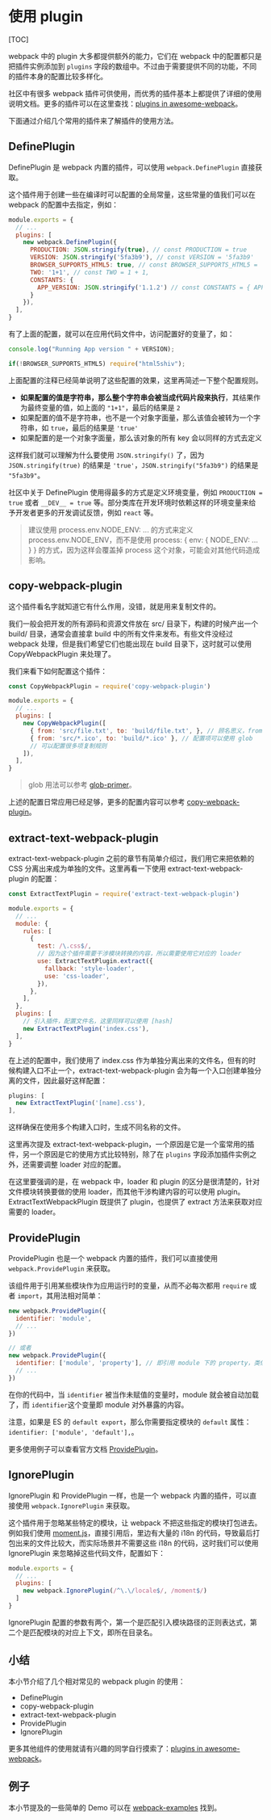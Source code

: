 # 使用 plugin

[TOC]

webpack 中的 plugin 大多都提供额外的能力，它们在 webpack 中的配置都只是把插件实例添加到 `plugins` 字段的数组中。不过由于需要提供不同的功能，不同的插件本身的配置比较多样化。

社区中有很多 webpack 插件可供使用，而优秀的插件基本上都提供了详细的使用说明文档。更多的插件可以在这里查找：[plugins in awesome-webpack](https://link.juejin.im/?target=https%3A%2F%2Fgithub.com%2Fwebpack-contrib%2Fawesome-webpack%23webpack-plugins)。

下面通过介绍几个常用的插件来了解插件的使用方法。

## DefinePlugin

DefinePlugin 是 webpack 内置的插件，可以使用 `webpack.DefinePlugin` 直接获取。

这个插件用于创建一些在编译时可以配置的全局常量，这些常量的值我们可以在 webpack 的配置中去指定，例如：

```js
module.exports = {
  // ...
  plugins: [
    new webpack.DefinePlugin({
      PRODUCTION: JSON.stringify(true), // const PRODUCTION = true
      VERSION: JSON.stringify('5fa3b9'), // const VERSION = '5fa3b9'
      BROWSER_SUPPORTS_HTML5: true, // const BROWSER_SUPPORTS_HTML5 = 'true'
      TWO: '1+1', // const TWO = 1 + 1,
      CONSTANTS: {
        APP_VERSION: JSON.stringify('1.1.2') // const CONSTANTS = { APP_VERSION: '1.1.2' }
      }
    }),
  ],
}
```

有了上面的配置，就可以在应用代码文件中，访问配置好的变量了，如：

```js
console.log("Running App version " + VERSION);

if(!BROWSER_SUPPORTS_HTML5) require("html5shiv");
```

上面配置的注释已经简单说明了这些配置的效果，这里再简述一下整个配置规则。

- **如果配置的值是字符串，那么整个字符串会被当成代码片段来执行**，其结果作为最终变量的值，如上面的 `"1+1"`，最后的结果是 `2`
- 如果配置的值不是字符串，也不是一个对象字面量，那么该值会被转为一个字符串，如 `true`，最后的结果是 `'true'`
- 如果配置的是一个对象字面量，那么该对象的所有 key 会以同样的方式去定义

这样我们就可以理解为什么要使用 `JSON.stringify()` 了，因为 `JSON.stringify(true)` 的结果是 `'true'`，`JSON.stringify("5fa3b9")` 的结果是 `"5fa3b9"`。

社区中关于 DefinePlugin 使用得最多的方式是定义环境变量，例如 `PRODUCTION = true` 或者 `__DEV__ = true` 等。部分类库在开发环境时依赖这样的环境变量来给予开发者更多的开发调试反馈，例如 `react` 等。

> 建议使用 process.env.NODE_ENV: ... 的方式来定义 process.env.NODE_ENV，而不是使用 process: { env: { NODE_ENV: ... } } 的方式，因为这样会覆盖掉 process 这个对象，可能会对其他代码造成影响。

## copy-webpack-plugin

这个插件看名字就知道它有什么作用，没错，就是用来复制文件的。

我们一般会把开发的所有源码和资源文件放在 src/ 目录下，构建的时候产出一个 build/ 目录，通常会直接拿 build 中的所有文件来发布。有些文件没经过 webpack 处理，但是我们希望它们也能出现在 build 目录下，这时就可以使用 CopyWebpackPlugin 来处理了。

我们来看下如何配置这个插件：

```js
const CopyWebpackPlugin = require('copy-webpack-plugin')

module.exports = {
  // ...
  plugins: [
    new CopyWebpackPlugin([
      { from: 'src/file.txt', to: 'build/file.txt', }, // 顾名思义，from 配置来源，to 配置目标路径
      { from: 'src/*.ico', to: 'build/*.ico' }, // 配置项可以使用 glob
      // 可以配置很多项复制规则
    ]),
  ],
}
```

> glob 用法可以参考 [glob-primer](https://link.juejin.im/?target=https%3A%2F%2Fgithub.com%2Fisaacs%2Fnode-glob%23glob-primer)。

上述的配置日常应用已经足够，更多的配置内容可以参考 [copy-webpack-plugin](https://link.juejin.im/?target=https%3A%2F%2Fgithub.com%2Fwebpack-contrib%2Fcopy-webpack-plugin)。

## extract-text-webpack-plugin

extract-text-webpack-plugin 之前的章节有简单介绍过，我们用它来把依赖的 CSS 分离出来成为单独的文件。这里再看一下使用 extract-text-webpack-plugin 的配置：

```js
const ExtractTextPlugin = require('extract-text-webpack-plugin')

module.exports = {
  // ...
  module: {
    rules: [
      {
        test: /\.css$/,
        // 因为这个插件需要干涉模块转换的内容，所以需要使用它对应的 loader
        use: ExtractTextPlugin.extract({ 
          fallback: 'style-loader',
          use: 'css-loader',
        }), 
      },
    ],
  },
  plugins: [
    // 引入插件，配置文件名，这里同样可以使用 [hash]
    new ExtractTextPlugin('index.css'),
  ],
}
```

在上述的配置中，我们使用了 index.css 作为单独分离出来的文件名，但有的时候构建入口不止一个，extract-text-webpack-plugin 会为每一个入口创建单独分离的文件，因此最好这样配置：

```js
plugins: [
  new ExtractTextPlugin('[name].css'),
],
```

这样确保在使用多个构建入口时，生成不同名称的文件。

这里再次提及 extract-text-webpack-plugin，一个原因是它是一个蛮常用的插件，另一个原因是它的使用方式比较特别，除了在 `plugins` 字段添加插件实例之外，还需要调整 loader 对应的配置。

在这里要强调的是，在 webpack 中，loader 和 plugin 的区分是很清楚的，针对文件模块转换要做的使用 loader，而其他干涉构建内容的可以使用 plugin。 ExtractTextWebpackPlugin 既提供了 plugin，也提供了 extract 方法来获取对应需要的 loader。

## ProvidePlugin

ProvidePlugin 也是一个 webpack 内置的插件，我们可以直接使用 `webpack.ProvidePlugin` 来获取。

该组件用于引用某些模块作为应用运行时的变量，从而不必每次都用 `require` 或者 `import`，其用法相对简单：

```js
new webpack.ProvidePlugin({
  identifier: 'module',
  // ...
})

// 或者
new webpack.ProvidePlugin({
  identifier: ['module', 'property'], // 即引用 module 下的 property，类似 import { property } from 'module'
  // ...
})
```

在你的代码中，当 `identifier` 被当作未赋值的变量时，module 就会被自动加载了，而 `identifier`这个变量即 module 对外暴露的内容。

注意，如果是 ES 的 `default export`，那么你需要指定模块的 `default` 属性：`identifier: ['module', 'default'],`。

更多使用例子可以查看官方文档 [ProvidePlugin](https://link.juejin.im/?target=https%3A%2F%2Fdoc.webpack-china.org%2Fplugins%2Fprovide-plugin%2F)。

## IgnorePlugin

IgnorePlugin 和 ProvidePlugin 一样，也是一个 webpack 内置的插件，可以直接使用 `webpack.IgnorePlugin` 来获取。

这个插件用于忽略某些特定的模块，让 webpack 不把这些指定的模块打包进去。例如我们使用 [moment.js](https://link.juejin.im/?target=http%3A%2F%2Fmomentjs.com%2F)，直接引用后，里边有大量的 i18n 的代码，导致最后打包出来的文件比较大，而实际场景并不需要这些 i18n 的代码，这时我们可以使用 IgnorePlugin 来忽略掉这些代码文件，配置如下：

```js
module.exports = {
  // ...
  plugins: [
    new webpack.IgnorePlugin(/^\.\/locale$/, /moment$/)
  ]
}
```

IgnorePlugin 配置的参数有两个，第一个是匹配引入模块路径的正则表达式，第二个是匹配模块的对应上下文，即所在目录名。

## 小结

本小节介绍了几个相对常见的 webpack plugin 的使用：

- DefinePlugin
- copy-webpack-plugin
- extract-text-webpack-plugin
- ProvidePlugin
- IgnorePlugin

更多其他组件的使用就请有兴趣的同学自行摸索了：[plugins in awesome-webpack](https://link.juejin.im/?target=https%3A%2F%2Fgithub.com%2Fwebpack-contrib%2Fawesome-webpack%23webpack-plugins)。

## 例子

本小节提及的一些简单的 Demo 可以在 [webpack-examples](https://link.juejin.im/?target=https%3A%2F%2Fgithub.com%2Fteabyii%2Fwebpack-examples) 找到。